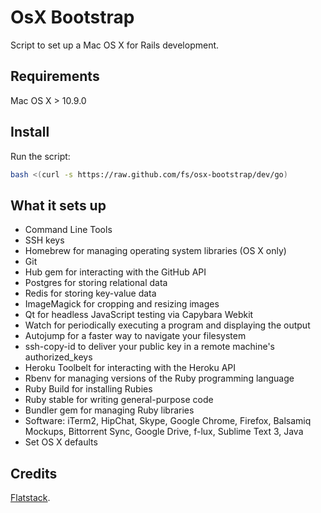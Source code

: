 # OsX Bootstrap

Script to set up a Mac OS X for Rails development.

## Requirements

Mac OS X > 10.9.0

## Install

Run the script:

```bash
bash <(curl -s https://raw.github.com/fs/osx-bootstrap/dev/go)
```

## What it sets up

* Command Line Tools
* SSH keys
* Homebrew for managing operating system libraries (OS X only)
* Git
* Hub gem for interacting with the GitHub API
* Postgres for storing relational data
* Redis for storing key-value data
* ImageMagick for cropping and resizing images
* Qt for headless JavaScript testing via Capybara Webkit
* Watch for periodically executing a program and displaying the output
* Autojump for a faster way to navigate your filesystem
* ssh-copy-id to deliver your public key in a remote machine's authorized_keys
* Heroku Toolbelt for interacting with the Heroku API
* Rbenv for managing versions of the Ruby programming language
* Ruby Build for installing Rubies
* Ruby stable for writing general-purpose code
* Bundler gem for managing Ruby libraries
* Software: iTerm2, HipChat, Skype, Google Chrome, Firefox, Balsamiq Mockups,
  Bittorrent Sync, Google Drive, f-lux, Sublime Text 3, Java
* Set OS X defaults

## Credits

[Flatstack](http://www.flatstack.com).
